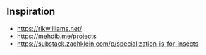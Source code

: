 ## Inspiration
- https://rikwilliams.net/
- https://mehdib.me/projects
- https://substack.zachklein.com/p/specialization-is-for-insects